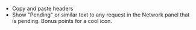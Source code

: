 - Copy and paste headers
- Show "Pending" or similar text to any request in the Network panel that is pending. Bonus points for a cool icon.
